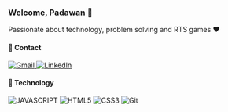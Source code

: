### Welcome, Padawan :wave:

Passionate about technology, problem solving and RTS games :heart:

#### :pushpin: Contact

<a href="mailto:#"> ![Gmail](https://img.shields.io/badge/Gmail-%23323330?style=for-the-badge&logo=gmail&logoColor=D14836) </a>
<a href="#"> ![LinkedIn](https://img.shields.io/badge/linkedin-%23323330.svg?style=for-the-badge&logo=linkedin&logoColor=%230077B5) </a>

#### :wrench: Technology

![JAVASCRIPT](https://img.shields.io/badge/javascript-%23323330.svg?style=for-the-badge&logo=javascript&logoColor=%23F7DF1E)
![HTML5](https://img.shields.io/badge/html5-%23323330.svg?style=for-the-badge&logo=html5&logoColor=%23E34F26)
![CSS3](https://img.shields.io/badge/css3-%23323330.svg?style=for-the-badge&logo=css3&logoColor=%231572B6)
![Git](https://img.shields.io/badge/git-%23323330.svg?style=for-the-badge&logo=git&logoColor=%23F05033)
